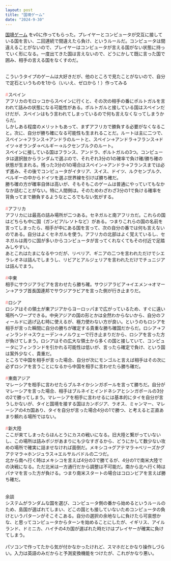 ```yaml
---
layout: post
title: "国境ゲーム"
date: "2024-9-30"
---
```

[国境ゲーム](https://asiraat.github.io/games/country.html) をv0に作ってもらった。プレイヤーとコンピュータが交互に接している国を言い、二回連続で間違えたら負け、というルールだ。コンピュータは間違えることがないので、プレイヤーはコンピュータが言える国がない状態に持っていく形になる。一度出てきた国は言えないので、どうにかして既に言った国で囲み、相手の言える国をなくすのだ。<br>
<!--more-->
<br>
こういうタイプのゲームは大好きだが、他のところで見たことがないので、自分で定石というものを1から（いいえ、ゼロから！）作ってみる<br>

<br>
<span class="big-text"><font color="#ff7f7e">#</font>スペイン</span><br>
アフリカのモロッコからスペインに行くと、その次の相手の番にポルトガルを言われて詰みの状態になる可能性がある。ポルトガルと接している国はスペインだけだが、スペインはもう言われてしまっているので何も言えなくなってしまうからだ。<br>
しかしある程度のメリットもあって、まずアフリカで勝負する必要がなくなること。次に、自分が勝ち確になる可能性も生まれることだ。ルートは主に二つで、スペイン→フランス→アンドラのルートと、スペイン→アンドラ→フランス→ドイツ→オランダ→ベルギー→ルクセンブルクのルート。<br>
スペインに接している国はフランス、アンドラ、ポルトガルの3つ。コンピュータは選択肢からランダムで選ぶので、それぞれ3分の1の確率で負け確/勝ち確の状態が生まれる。残った3分の1の場合はスペイン→アンドラ→フランスまでは必ず進み、その後でコンピュータがイタリア、スイス、ドイツ、ルクセンブルク、ベルギーの中からドイツを選ぶ世界線を引けば勝ち確だ。<br>
勝ち確の方が確率自体は高いが、そもそもこのゲームは普通にやっていてもなかなか詰むことがない。特に人間側は。そのためわざわざ3分の1で負ける確率を背負ってまで勝負するようなところでもない気がする。<br>
<br>
<span class="big-text"><font color="#ff7f7e">#</font>アフリカ</span><br>
アフリカには最高の詰み場所が二つある。セネガルと南アフリカだ。これらの国はどちらも中に国（ガンビア/レソトなど）がある。つまりこれらの国の名前を言ってしまったら、相手が中にある国を言って、次の自分の番では何も言えないのである。自分はよくセネガルを使う。アフリカの北部はよく覚えているし、セネガルは周りに国が多いからコンピュータが言ってくれなくてもその付近で足踏みしやすい。<br>
あとこれはたまになるやつだが、リベリア、ギニアの二つを言われただけでシエラレオネは詰んでしまうし、リビアとアルジェリアを言われただけでチュニジアは詰んでまう。<br>
<br>
<span class="big-text"><font color="#ff7f7e">#</font>中東</span><br>
相手にサウジアラビアを言わせたら勝ち確。サウジアラビア→イエメン→オマーン→アラブ首長国連邦でサウジアラビアを言った側が行き止まりだ。<br>
<br>
<span class="big-text"><font color="#ff7f7e">#</font>ロシア</span><br>
ロシアはその領土が東アジアからヨーロッパまで広がっているため、すぐに遠い場所へワープできる。中央アジアの国の形とかは全然わからないから、自分のフィールドに逃げ込む時に使えるが、極力使わない方が良い。というのもロシアを相手が言った瞬間に自分の勝ちが確定する貴重な勝ち確国だからだ。ロシア→フィンランド→スウェーデン→ノルウェーで行き止まりだから、ロシアを言った方が負けてしまう。ロシアはその広大な領土から多くの国と接していて、コンピュータにフィンランドを引かれる可能性は低いが、言ったら確定で負け、という国は案外少なく、貴重だ。<br>
ところで中国を相手が言った場合、自分が次にモンゴルと言えば相手はその次に必ずロシアを言うことになるから中国を相手に言わせたら勝ち確だ。<br>
<br>
<span class="big-text"><font color="#ff7f7e">#</font>東南アジア</span><br>
マレーシアを相手に言わせたらブルネイかシンガポールを言って勝ちだ。自分がマレーシアを言った場合、相手はブルネイとインドネシアとシンガポールの3分の2で勝ってしまう。マレーシアを相手に言わせるには基本的にタイを自分が言うしかないが、タイと国境を接する国はカンボジア、ラオス、ミャンマー、マレーシアの4カ国あり、タイを自分が言った場合4分の1で勝つ、と考えると正直あまり頼れる場所ではない。<br>
<br>
<span class="big-text"><font color="#ff7f7e">#</font>新大陸</span><br>
ここが来てしまったらほんとうにカスの戦いになる。旧大陸と繋がっていないし、この場所は詰みポジがあまりにも少なすぎるから、どうにかして数少ない攻めの場所で確実に詰ませなければ面倒だ。メキシコ→グアテマラ→ベリーズかグアテマラ→ホンジュラス→エルサルバドルの二つだ。<br>
北から南へ行く時はメキシコを言えば4分の3で勝てるが、4分の1で南米大陸での決戦になる。ただ北米は一方通行だから調整は不可能だ。南から北へ行く時はパナマを言った方が負ける。つまり南米スタートの場合はコロンビアを言えば勝ち確だ。<br>
<br>
<br>
余談<br>
システムがランダムな国を選び、コンピュータ側の番から始めるというルールのため、島国が選ばれてしまい、どこの国とも接していないためコンピュータの負けというパターンがそこそこある。自分の選択の余地なしに負けたら可哀想かな、と思ってコンピュータからターンを始めることにしたが、イギリス、アイルランド、ドミニカ、ハイチの4カ国が選ばれた時だけはプレイヤーが確実に負けてしまう。<br>
<br>
パソコンで作ってたから気が付かなかったけれど、スマホだとかなり操作しづらい。入力は英語のみだからと予測変換機能をつけたが、これがかなり悪い。
